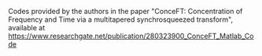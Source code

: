 Codes provided by the authors in the paper "ConceFT: Concentration of Frequency and Time via a multitapered synchrosqueezed transform", available at https://www.researchgate.net/publication/280323900_ConceFT_Matlab_Code